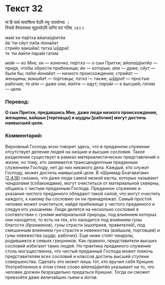 # Текст 32

मां हि पार्थ व्यपाश्रित्य येऽपि स्युः पापयोनयः ।  
स्त्रियो वैश्यास्तथा शूद्रास्तेऽपि यान्ति परां गतिम् ॥३२॥

ма̄м̇ хи па̄ртха вйапа̄ш́ритйа  
йе ’пи сйут̣ па̄па-йонайат̣  
стрийо ваиш́йа̄с татха̄ ш́ӯдра̄с  
те ’пи йа̄нти пара̄м̇ гатим

_ма̄м_ — ко Мне; _хи_ — конечно; _па̄ртха_ — о сын Притхи; _вйапа̄ш́ритйа_ — придя, чтобы обрести прибежище; _йе_ — которые; _апи_ — даже; _сйут̣_ — были бы; _па̄па-йонайат̣_ — низкого происхождения; _стрийат̣_ — женщины; _ваиш́йа̄т̣_ — торговцы; _татха̄_ — также; _ш́ӯдра̄т̣_ — простые рабочие; _те апи_ — даже они; _йа̄нти_ — идут; _пара̄м_ — к высшей; _гатим_ — цели.

### Перевод:

**О сын Притхи, предавшись Мне, даже люди низкого происхождения, женщины, вайшьи [торговцы] и шудры [рабочие] могут достичь наивысшей цели.**

### Комментарий:

Верховный Господь ясно говорит здесь, что в преданном служении отсутствует деление людей на низшие и высшие сословия. Такое разделение существует в рамках материалистических представлений о жизни, но тому, кто занимается трансцендентным преданным служением Господу, нет до них никакого дела. Каждый, кто служит Господу, может достичь наивысшей цели. В «Шримад-Бхагаватам» ([2.4.18](#)) сказано, что даже люди самой низкой касты, которых называют _чандалами_ (собакоедами), могут очиститься от материальной скверны, общаясь с чистым преданным Господа. Преданное служение и указания чистого преданного обладают такой силой, что могут очистить каждого, к какому бы сословию он ни принадлежал. Самый простой человек может очиститься, найдя прибежище у чистого преданного и следуя его указаниям. Люди делятся на несколько сословий в соответствии с _гунами_ материальной природы, под влиянием которых они находятся, то есть на тех, кто находится под влиянием _гуны_ благости _(брахманов), гуны_ страсти (_кшатриев,_ правителей), под смешанным влиянием _гун_ страсти и невежества (_вайшьев,_ торговцев) и _гуны_ невежества (_шудр,_ рабочих). Еще ниже стоят _чандалы,_ родившиеся в семьях грешников. Как правило, представители высших сословий избегают таких людей. Но практика преданного служения столь могущественна, что чистый преданный Господа может помочь представителям всех сословий и классов достичь высшей ступени совершенства. Сделать это может лишь тот, кто вручил себя Кришне. Употребленное в этом стихе слово _вйапа̄ш́ритйа_ указывает на то, что человек должен безраздельно предаться Кришне. Тогда он сможет превзойти даже величайших _гьяни_ и _йогов_.